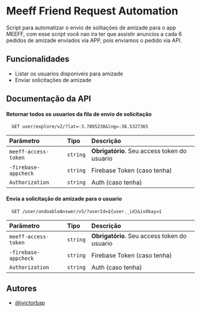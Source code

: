 
# Meeff Friend Request Automation

Script para automatizar o envio de solitações de amizade para o app MEEFF, com esse script você nao ira ter que assistir anuncios a cada 6 pedidos de amizade enviados via APP, pois enviamos o pedido via API.


## Funcionalidades

- Listar os usuarios disponiveis para amizade
- Enviar solicitações de amizade


## Documentação da API

#### Retornar todos os usuarios da fila de envio de solicitação

```http
  GET user/explore/v2/?lat=-3.7895238&lng=-38.5327365
```

| Parâmetro   | Tipo       | Descrição                           |
| :---------- | :--------- | :---------------------------------- |
| `meeff-access-token` | `string` | **Obrigatório**. Seu access token do usuario |
| `-firebase-appcheck` | `string` |  Firebase Token (caso tenha) |
| `Authorization` | `string` | Auth (caso tenha) |

#### Envia a solicitação de amizade para o usuario

```http
  GET /user/undoableAnswer/v5/?userId=${user._id}&isOkay=1
```

| Parâmetro   | Tipo       | Descrição                                   |
| :---------- | :--------- | :------------------------------------------ |
| `meeff-access-token` | `string` | **Obrigatório**. Seu access token do usuario |
| `-firebase-appcheck` | `string` |  Firebase Token (caso tenha) |
| `Authorization` | `string` | Auth (caso tenha) |

## Autores

- [@jvictorbap](https://www.github.com/jvictorbap)


